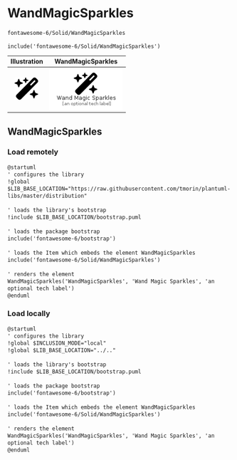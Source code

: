 # WandMagicSparkles


```text
fontawesome-6/Solid/WandMagicSparkles
```

```text
include('fontawesome-6/Solid/WandMagicSparkles')
```



| Illustration | WandMagicSparkles |
| :---: | :---: |
| ![illustration for Illustration](../../fontawesome-6/Solid/WandMagicSparkles.png) | ![illustration for WandMagicSparkles](../../fontawesome-6/Solid/WandMagicSparkles.Local.png) |




## WandMagicSparkles

### Load remotely
```plantuml
@startuml
' configures the library
!global $LIB_BASE_LOCATION="https://raw.githubusercontent.com/tmorin/plantuml-libs/master/distribution"

' loads the library's bootstrap
!include $LIB_BASE_LOCATION/bootstrap.puml

' loads the package bootstrap
include('fontawesome-6/bootstrap')

' loads the Item which embeds the element WandMagicSparkles
include('fontawesome-6/Solid/WandMagicSparkles')

' renders the element
WandMagicSparkles('WandMagicSparkles', 'Wand Magic Sparkles', 'an optional tech label')
@enduml
```

### Load locally
```plantuml
@startuml
' configures the library
!global $INCLUSION_MODE="local"
!global $LIB_BASE_LOCATION="../.."

' loads the library's bootstrap
!include $LIB_BASE_LOCATION/bootstrap.puml

' loads the package bootstrap
include('fontawesome-6/bootstrap')

' loads the Item which embeds the element WandMagicSparkles
include('fontawesome-6/Solid/WandMagicSparkles')

' renders the element
WandMagicSparkles('WandMagicSparkles', 'Wand Magic Sparkles', 'an optional tech label')
@enduml
```

